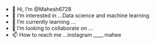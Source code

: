 - 👋 Hi, I’m @Mahesh6728
- 👀 I’m interested in ...Data science and machine learning
- 🌱 I’m currently learning ...
- 💞️ I’m looking to collaborate on ...
- 📫 How to reach me ...instagram ____.mahee

<!---
Mahesh6728/Mahesh6728 is a ✨ special ✨ repository because its `README.md` (this file) appears on your GitHub profile.
You can click the Preview link to take a look at your changes.
--->
